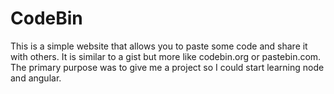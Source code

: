 CodeBin
=======
This is a simple website that allows you to paste some code and share it with others.  It is similar to a gist but more like codebin.org or pastebin.com.  The primary purpose was to give me a project so I could start learning node and angular.
